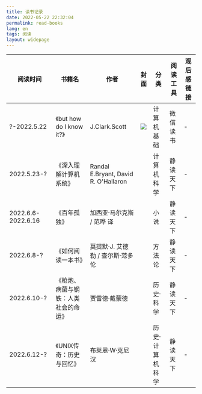 ```yaml
---
title: 读书记录
date: 2022-05-22 22:32:04
permalink: read-books
lang: en
tags: 阅读
layout: widepage
---
```

|阅读时间|书籍名|作者|封面|分类|阅读工具|观后感链接|
|-|-|-|-|-|-|-|
|?-2022.5.22|《but how do I know it?》|J.Clark.Scott|![](/read-books/cover/buthow.png)|计算机基础|微信读书|-|
|2022.5.23-?|《深入理解计算机系统》|Randal E.Bryant, David R. O'Hallaron||计算机科学|静读天下|-|
|2022.6.6-2022.6.16|《百年孤独》|加西亚·马尔克斯 / 范晔 译||小说|静读天下|-|
|2022.6.8-?|《如何阅读一本书》|莫提默·J. 艾德勒 / 查尔斯·范多伦||方法论|静读天下|-|
|2022.6.10-?|《枪炮、病菌与钢铁：人类社会的命运》|贾雷德·戴蒙德||历史·科学|静读天下|-|
|2022.6.12-?|《UNIX传奇：历史与回忆》|布莱恩·W·克尼汉||历史·计算机科学|静读天下|-|